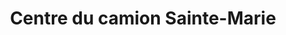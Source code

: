 ---
title: "Centre du camion Sainte-Marie"
url: /drummondville/centre-du-camion-sainte-marie/
shop: car repair
---